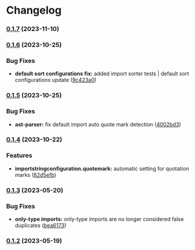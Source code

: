 # Changelog

### [0.1.7](https://github.com/rmolinamir/import-sorter-redux/compare/import-sorter-redux-v0.1.6...${npm.name}-v0.1.7) (2023-11-10)

### [0.1.6](https://github.com/rmolinamir/import-sorter-redux/compare/import-sorter-redux-v0.1.5...${npm.name}-v0.1.6) (2023-10-25)


### Bug Fixes

* **default sort configurations fix:** added import sorter tests | default sort configurations update ([9c423a0](https://github.com/rmolinamir/import-sorter-redux/commit/9c423a0158c655e36d1ac883f568c11d3a69573e))

### [0.1.5](https://github.com/rmolinamir/import-sorter-redux/compare/import-sorter-redux-v0.1.4...${npm.name}-v0.1.5) (2023-10-25)


### Bug Fixes

* **ast-parser:** fix default import auto quote mark detection ([4002bd3](https://github.com/rmolinamir/import-sorter-redux/commit/4002bd3cf4574ed96ddd268e3c82a690c9276f18))

### [0.1.4](https://github.com/rmolinamir/import-sorter-redux/compare/import-sorter-redux-v0.1.3...${npm.name}-v0.1.4) (2023-10-22)


### Features

* **importstringconfiguration.quotemark:** automatic setting for quotation marks ([82d5efb](https://github.com/rmolinamir/import-sorter-redux/commit/82d5efb90ee0083fee7869d4def5d73a9b917e5d))

### [0.1.3](https://github.com/rmolinamir/import-sorter-redux/compare/import-sorter-redux-v0.1.2...${npm.name}-v0.1.3) (2023-05-20)


### Bug Fixes

* **only-type imports:** only-type imports are no longer considered false duplicates ([bea6173](https://github.com/rmolinamir/import-sorter-redux/commit/bea61737a6341d5cf9b46814675ec8f2b5fa1d2e))

### [0.1.2](https://github.com/rmolinamir/import-sorter-redux/compare/import-sorter-redux-v0.1.0...${npm.name}-v0.1.2) (2023-05-19)